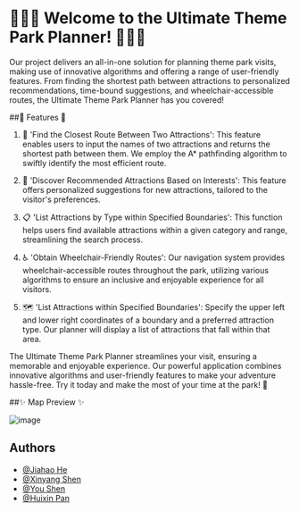 # 🎢🎡🎠 Welcome to the Ultimate Theme Park Planner! 🎠🎡🎢
Our project delivers an all-in-one solution for planning theme park visits, making use of innovative algorithms and offering a range of user-friendly features. From finding the shortest path between attractions to personalized recommendations, time-bound suggestions, and wheelchair-accessible routes, the Ultimate Theme Park Planner has you covered!

</div>
##🌟 Features 🌟


1. 📍 'Find the Closest Route Between Two Attractions': This feature enables users to input the names of two attractions and returns the shortest path between them. We employ the A* pathfinding algorithm to swiftly identify the most efficient route.

2. 🔎 'Discover Recommended Attractions Based on Interests': This feature offers personalized suggestions for new attractions, tailored to the visitor's preferences.

3. 📋 'List Attractions by Type within Specified Boundaries': This function helps users find available attractions within a given category and range, streamlining the search process.

4. ♿ 'Obtain Wheelchair-Friendly Routes': Our navigation system provides wheelchair-accessible routes throughout the park, utilizing various algorithms to ensure an inclusive and enjoyable experience for all visitors.
5. 🗺️ 'List Attractions within Specified Boundaries': Specify the upper left and lower right coordinates of a boundary and a preferred attraction type. Our planner will display a list of attractions that fall within that area.

The Ultimate Theme Park Planner streamlines your visit, ensuring a memorable and enjoyable experience. Our powerful application combines innovative algorithms and user-friendly features to make your adventure hassle-free. Try it today and make the most of your time at the park! 🎉

</div>
##✨ Map Preview ✨

![image](https://user-images.githubusercontent.com/55269993/237035860-f95344cc-337f-4ad5-b52e-09b2ca5d5a32.png)


</div>

## Authors


- [@Jiahao He](https://github.com/Hugo-coder-hjh)
- [@Xinyang Shen](https://github.com/xyangShen)
- [@You Shen](https://github.com/youshen7)
- [@Huixin Pan](https://github.com/PHXWYSAN)

